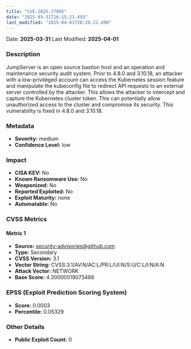 ```yaml
---
title: "CVE-2025-27095"
date: "2025-03-31T16:15:23.493"
last_modified: "2025-04-01T20:26:22.890"
---
```




Date: **2025-03-31** Last Modified: **2025-04-01**

### Description  
JumpServer is an open source bastion host and an operation and maintenance security audit system. Prior to 4.8.0 and 3.10.18, an attacker with a low-privileged account can access the Kubernetes session feature and manipulate the kubeconfig file to redirect API requests to an external server controlled by the attacker. This allows the attacker to intercept and capture the Kubernetes cluster token. This can potentially allow unauthorized access to the cluster and compromise its security. This vulnerability is fixed in 4.8.0 and 3.10.18.

### Metadata  
- **Severity:** medium
- **Confidence Level:** low

### Impact  
- **CISA KEV:** No
- **Known Ransomware Use:** No
- **Weaponized:** No
- **Reported Exploited:** No
- **Exploit Maturity:** none
- **Automatable:** No

### CVSS Metrics  

#### Metric 1
- **Source:** security-advisories@github.com
- **Type:** Secondary
- **CVSS Version:** 3.1
- **Vector String:** CVSS:3.1/AV:N/AC:L/PR:L/UI:N/S:U/C:L/I:N/A:N
- **Attack Vector:** NETWORK
- **Base Score:** 4.30000019073486


### EPSS (Exploit Prediction Scoring System)  
- **Score:** 0.0003
- **Percentile:** 0.05329

### Other Details  
- **Public Exploit Count:** 0
